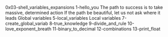 0x03-shell_variables_expansions
1-hello_you
The path to success is to take massive, determined action
If the path be beautiful, let us not ask where it leads
Global variables
5-local_variables
Local variables
7-create_global_variab
8-true_knowledge
9-divide_and_rule
10-love_exponent_breath
11-binary_to_decimal
12-combinations
13-print_float
